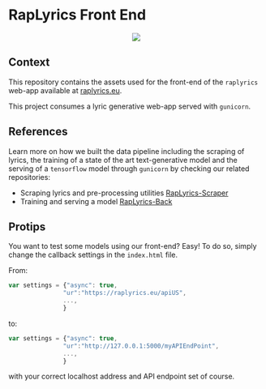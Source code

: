 # RapLyrics Front End

<p align="center"> 
<a href="https://raplyrics.eu"><img img src="https://i.imgur.com/4XIFHdu.gifv"/></a>
</p>

## Context 
This repository contains the assets used for the front-end
of the `raplyrics` web-app available at [raplyrics.eu](https://raplyrics.eu).

This project consumes a lyric generative web-app served with ``gunicorn``.

## References 
Learn more on how we built the data pipeline including the scraping of lyrics, the training of a state of the art
text-generative model and the serving of a `tensorflow` model through `gunicorn` by checking our related repositories:

- Scraping lyrics and pre-processing utilities [RapLyrics-Scraper](https://gitlab.com/cyrilou242/RapLyrics-GeniusScraper) 
- Training and serving a model [RapLyrics-Back](https://gitlab.com/cyrilou242/RapLyrics-Back_Word_2)

## Protips
You want to test some models using our front-end? Easy!
To do so, simply change the callback settings in the `index.html` file.

From:
 ```js
var settings = {"async": true,
                "ur":"https://raplyrics.eu/apiUS",
                ...,
                }
```
to:
 ```js
var settings = {"async": true,
                "ur":"http://127.0.0.1:5000/myAPIEndPoint",
                ...,
                }
```
with your correct localhost address and API endpoint set of course.
